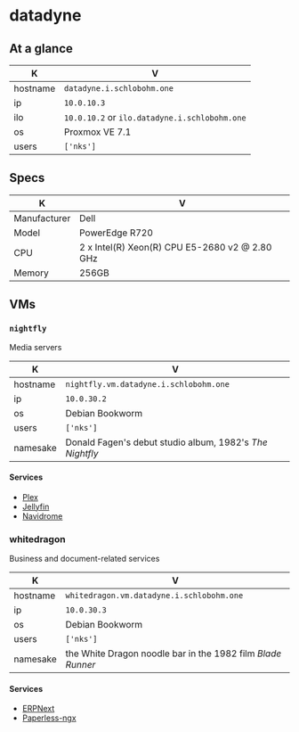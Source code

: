 # datadyne

## At a glance

| K        | V                                             |
| -------- | --------------------------------------------- |
| hostname | `datadyne.i.schlobohm.one`                    |
| ip       | `10.0.10.3`                                   |
| ilo      | `10.0.10.2` or `ilo.datadyne.i.schlobohm.one` |
| os       | Proxmox VE 7.1                                |
| users    | `['nks']`                                     |

## Specs

| K            | V                                                   |
| ------------ | --------------------------------------------------- |
| Manufacturer | Dell                                                |
| Model        | PowerEdge R720                                      |
| CPU          | 2 x Intel(R) Xeon(R) CPU E5-2680 v2 @ 2.80 GHz      |
| Memory       | 256GB                                               |

## VMs

### `nightfly`

Media servers

| K        | V                                                        |
| -------- | -------------------------------------------------------- |
| hostname | `nightfly.vm.datadyne.i.schlobohm.one`                   |
| ip       | `10.0.30.2`                                              |
| os       | Debian Bookworm                                          |
| users    | `['nks']`                                                |
| namesake | Donald Fagen's debut studio album, 1982's _The Nightfly_ |

#### Services

- [Plex](https://plex.tv/)
- [Jellyfin](https://jellyfin.org/)
- [Navidrome](https://www.navidrome.org/)

### whitedragon

Business and document-related services

| K        | V                                                           |
| -------- | ----------------------------------------------------------- |
| hostname | `whitedragon.vm.datadyne.i.schlobohm.one`                   |
| ip       | `10.0.30.3`                                                 |
| os       | Debian Bookworm                                             |
| users    | `['nks']`                                                   |
| namesake | the White Dragon noodle bar in the 1982 film _Blade Runner_ |

#### Services

- [ERPNext](https://erpnext.com/)
- [Paperless-ngx](https://github.com/paperless-ngx/paperless-ngx)

